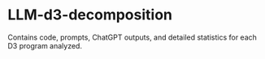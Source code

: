 # LLM-d3-decomposition
Contains code, prompts, ChatGPT outputs, and detailed statistics for each D3 program analyzed.
